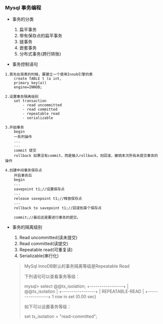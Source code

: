 ### Mysql 事务编程

- 事务的分类
  1. 扁平事务
  2. 带有保存点的扁平事务
  3. 链事务
  4. 嵌套事务
  5. 分布式事务(跨行转账)



- 事务控制语句

```
1.首先在简表的时候，要建立一个使用Innob引擎的表
	create TABLE t (a int,
	primary key(a))
	engine=INNOB;
	
2.设置事务隔离级别
	set transaction 
		- read uncommitted
		- read committed
		- repeatable read
		- serializable

3.开始事务
	begin
	一系列操作
    ...
    ...
    commit 提交
    rollback 如果没有commit，而是输入rollback，则回滚，撤销本次所有未提交事务的操作
    
4.创建中间事务保存点
	开启事务后
	begin
	...
	savepoint t1;//设置保存点
	...
	release savepoint t1;//释放保存点
	...
	rollback to savepoint t1;//回滚到某个保存点
	
	commit;//最后还是要进行事务的提交。
```



- 事务的隔离级别

  1. Read uncommitted(读未提交)
  2. Read committed(读提交)
  3. Repeatable read(可重复读)
  4. Serializable(串行化)

  > MySql InnoDB默认的事务隔离等级是Repeatable Read
  >
  > 下列语句可以查看事务等级：
  >
  > mysql> select @@tx_isolation;
  > +-----------------+
  > | @@tx_isolation  |
  > +-----------------+
  > | REPEATABLE-READ |
  > +-----------------+
  > 1 row in set (0.00 sec)
  >
  > 如下可以设置事务等级：
  >
  > set tx_isolation = "read-committed";
